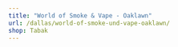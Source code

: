 ```yaml
---
title: "World of Smoke & Vape - Oaklawn"
url: /dallas/world-of-smoke-und-vape-oaklawn/
shop: Tabak
---
```

